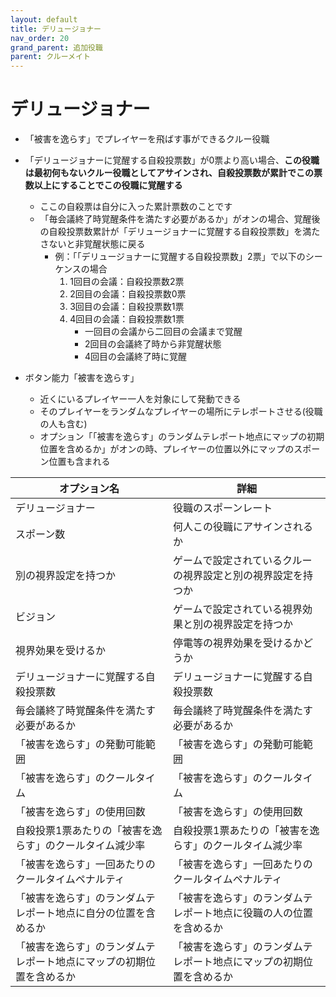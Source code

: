 ```yaml
---
layout: default
title: デリュージョナー
nav_order: 20
grand_parent: 追加役職
parent: クルーメイト
---
```


# デリュージョナー

- 「被害を逸らす」でプレイヤーを飛ばす事ができるクルー役職
- 「デリュージョナーに覚醒する自殺投票数」が0票より高い場合、**この役職は最初何もないクルー役職としてアサインされ、自殺投票数が累計でこの票数以上にすることでこの役職に覚醒する**
  - ここの自殺票は自分に入った累計票数のことです
  - 「毎会議終了時覚醒条件を満たす必要があるか」がオンの場合、覚醒後の自殺投票数累計が「デリュージョナーに覚醒する自殺投票数」を満たさないと非覚醒状態に戻る
    - 例：「「デリュージョナーに覚醒する自殺投票数」2票」で以下のシーケンスの場合
      1. 1回目の会議：自殺投票数2票
      2. 2回目の会議：自殺投票数0票
      3. 3回目の会議：自殺投票数1票
      4. 4回目の会議：自殺投票数1票
         - 一回目の会議から二回目の会議まで覚醒
         - 2回目の会議終了時から非覚醒状態
         - 4回目の会議終了時に覚醒

- ボタン能力「被害を逸らす」
  - 近くにいるプレイヤー一人を対象にして発動できる
  - そのプレイヤーをランダムなプレイヤーの場所にテレポートさせる(役職の人も含む)
  - オプション「「被害を逸らす」のランダムテレポート地点にマップの初期位置を含めるか」がオンの時、プレイヤーの位置以外にマップのスポーン位置も含まれる


|  オプション名 |  詳細  |
| ---- | ---- |
| デリュージョナー  | 役職のスポーンレート |
| スポーン数  | 何人この役職にアサインされるか |
| 別の視界設定を持つか  |  ゲームで設定されているクルーの視界設定と別の視界設定を持つか  |
| ビジョン  |  ゲームで設定されている視界効果と別の視界設定を持つか  |
| 視界効果を受けるか  |  停電等の視界効果を受けるかどうか  |
| デリュージョナーに覚醒する自殺投票数  | デリュージョナーに覚醒する自殺投票数 |
| 毎会議終了時覚醒条件を満たす必要があるか | 毎会議終了時覚醒条件を満たす必要があるか  |
| 「被害を逸らす」の発動可能範囲 |「被害を逸らす」の発動可能範囲 |
| 「被害を逸らす」のクールタイム | 「被害を逸らす」のクールタイム |
| 「被害を逸らす」の使用回数 |「被害を逸らす」の使用回数 |
| 自殺投票1票あたりの「被害を逸らす」のクールタイム減少率 | 自殺投票1票あたりの「被害を逸らす」のクールタイム減少率 |
| 「被害を逸らす」一回あたりのクールタイムペナルティ | 「被害を逸らす」一回あたりのクールタイムペナルティ |
| 「被害を逸らす」のランダムテレポート地点に自分の位置を含めるか | 「被害を逸らす」のランダムテレポート地点に役職の人の位置を含めるか |
| 「被害を逸らす」のランダムテレポート地点にマップの初期位置を含めるか | 「被害を逸らす」のランダムテレポート地点にマップの初期位置を含めるか |
